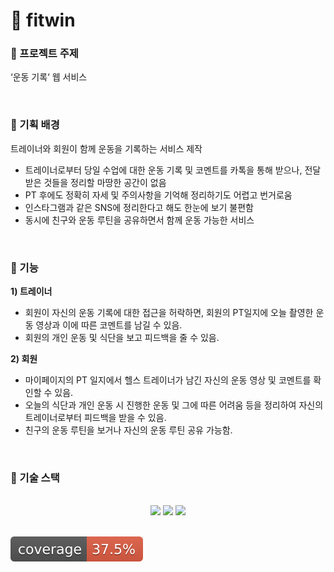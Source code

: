 # 👥 fitwin

### 👟 프로젝트 주제
‘운동 기록‘ 웹 서비스

<br/>

### 👟 기획 배경
트레이너와 회원이 함께 운동을 기록하는 서비스 제작
- 트레이너로부터 당일 수업에 대한 운동 기록 및 코멘트를 카톡을 통해 받으나, 전달 받은 것들을 정리할 마땅한 공간이 없음
- PT 후에도 정확히 자세 및 주의사항을 기억해 정리하기도 어렵고 번거로움
- 인스타그램과 같은 SNS에 정리한다고 해도 한눈에 보기 불편함
- 동시에 친구와 운동 루틴을 공유하면서 함께 운동 가능한 서비스

<br/>

### 👟 기능
**1) 트레이너**

- 회원이 자신의 운동 기록에 대한 접근을 허락하면, 회원의 PT일지에 오늘 촬영한 운동 영상과 이에 따른 코멘트를 남길 수 있음.
- 회원의 개인 운동 및 식단을 보고 피드백을 줄 수 있음.

**2) 회원**

- 마이페이지의 PT 일지에서 헬스 트레이너가 남긴 자신의 운동 영상 및 코멘트를 확인할 수 있음.
- 오늘의 식단과 개인 운동 시 진행한 운동 및 그에 따른 어려움 등을 정리하여 자신의 트레이너로부터 피드백을 받을 수 있음.
- 친구의 운동 루틴을 보거나 자신의 운동 루틴 공유 가능함.

<br/>

### 🔧 기술 스택
<div align=center> 
<br>
    <img src="https://img.shields.io/badge/Spring Boot-6DB33F?style=for-the-badge&logo=Spring Boot&logoColor=white"> 
      <img src="https://img.shields.io/badge/mysql-4479A1?style=for-the-badge&logo=mysql&logoColor=white"> 
    <img src="https://img.shields.io/badge/java-007396?style=for-the-badge&logo=java&logoColor=white">
<br>
    
</div>
<br>

![test coverage](.github/badges/jacoco.svg)
